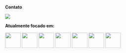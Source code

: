 **Contato**

<a href="https://discord.com/users/610857466292338718/" target="_blank"><img loading="lazy" src="https://img.shields.io/badge/-Discord-%230077B5?style=for-the-badge&logo=discord&logoColor=white" target="_blank"></a>   


**Atualmente focado em:**
<div style="display: inline">
  <a href="https://nodejs.org"><img width='50' height='50' src="https://cdn.jsdelivr.net/gh/devicons/devicon/icons/nodejs/nodejs-original.svg" /></a>
  <a href="https://vuejs.org"><img width='50' height='50' src="https://cdn.jsdelivr.net/gh/devicons/devicon/icons/vuejs/vuejs-original.svg" /></a>
  <a href="https://discord.js.org"><img width='50' height='50'src="https://cdn.jsdelivr.net/gh/devicons/devicon/icons/discordjs/discordjs-original.svg" /></a>
  <a href="https://developer.mozilla.org/en-US/docs/Web/JavaScript"><img width='50' height='50' src="https://cdn.jsdelivr.net/gh/devicons/devicon/icons/javascript/javascript-original.svg" /></a>
  <a href="https://www.w3schools.com/css/"><img width='50' height='50' src="https://cdn.jsdelivr.net/gh/devicons/devicon/icons/css3/css3-original.svg" /></a>
  <a href="https://www.w3.org/html/"><img width='50' height='50' src="https://cdn.jsdelivr.net/gh/devicons/devicon/icons/html5/html5-original.svg" /></a>
  <a href="https://www.lua.org/portugues.html"><img width='50' height='50' src="https://cdn.jsdelivr.net/gh/devicons/devicon/icons/lua/lua-original.svg" /></a>
</div>
<!--
**beoipisilon/beoipisilon** is a ✨ _special_ ✨ repository because its `README.md` (this file) appears on your GitHub profile.

Here are some ideas to get you started:

- 🔭 I’m currently working on ...
- 🌱 I’m currently learning ...
- 👯 I’m looking to collaborate on ...
- 🤔 I’m looking for help with ...
- 💬 Ask me about ...
- 📫 How to reach me: ...
- 😄 Pronouns: ...
- ⚡ Fun fact: ...
-->
